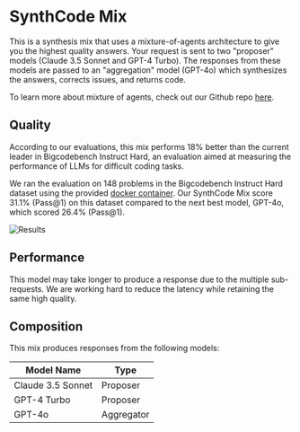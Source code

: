 # SynthCode Mix

This is a synthesis mix that uses a mixture-of-agents architecture to give you the highest quality answers. Your request is sent to two "proposer" models (Claude 3.5 Sonnet and GPT-4 Turbo). The responses from these models are passed to an "aggregation" model (GPT-4o) which synthesizes the answers, corrects issues, and returns code.

To learn more about mixture of agents, check out our Github repo [here](https://github.com/catena-labs/moa).

## Quality

According to our evaluations, this mix performs 18% better than the current leader in Bigcodebench Instruct Hard, an evaluation aimed at measuring the performance of LLMs for difficult coding tasks.

We ran the evaluation on 148 problems in the Bigcodebench Instruct Hard dataset using the provided [docker container](https://github.com/bigcode-project/bigcodebench). Our SynthCode Mix score 31.1% (Pass@1) on this dataset compared to the next best model, GPT-4o, which scored 26.4% (Pass@1).

![Results](https://imgur.com/QrcRcsS.png)

## Performance

This model may take longer to produce a response due to the multiple sub-requests. We are working hard to reduce the latency while retaining the same high quality.

## Composition

This mix produces responses from the following models:

| Model Name        | Type       |
| ----------------- | ---------- |
| Claude 3.5 Sonnet | Proposer   |
| GPT-4 Turbo       | Proposer   |
| GPT-4o            | Aggregator |
